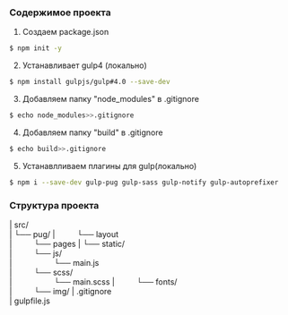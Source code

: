 ### Содержимое проекта
1. Создаем package.json                 
```sh
$ npm init -y
```
2. Устанавливает gulp4 (локально)
```sh 
$ npm install gulpjs/gulp#4.0 --save-dev
```
3. Добавляем папку "node_modules" в .gitignore 
```sh
$ echo node_modules>>.gitignore
```
4. Добавляем папку "build" в .gitignore 
```sh
$ echo build>>.gitignore
```
5. Устанавлливаем плагины для gulp(локально)    
```sh
$ npm i --save-dev gulp-pug gulp-sass gulp-notify gulp-autoprefixer
```





### Структура проекта
| src/    
| └── pug/
|&nbsp;&nbsp;&nbsp;&nbsp;&nbsp;&nbsp;&nbsp;&nbsp;&nbsp;&nbsp;└── layout   
|&nbsp;&nbsp;&nbsp;&nbsp;&nbsp;&nbsp;&nbsp;&nbsp;&nbsp;&nbsp;└── pages 
| └── static/    
|&nbsp;&nbsp;&nbsp;&nbsp;&nbsp;&nbsp;&nbsp;&nbsp;&nbsp;&nbsp;└── js/    
|&nbsp;&nbsp;&nbsp;&nbsp;&nbsp;&nbsp;&nbsp;&nbsp;&nbsp;&nbsp;&nbsp;&nbsp;&nbsp;&nbsp;&nbsp;&nbsp;&nbsp;&nbsp;&nbsp;└── main.js    
|&nbsp;&nbsp;&nbsp;&nbsp;&nbsp;&nbsp;&nbsp;&nbsp;&nbsp;&nbsp;└── scss/      
|&nbsp;&nbsp;&nbsp;&nbsp;&nbsp;&nbsp;&nbsp;&nbsp;&nbsp;&nbsp;&nbsp;&nbsp;&nbsp;&nbsp;&nbsp;&nbsp;&nbsp;&nbsp;&nbsp;└── main.scss
|&nbsp;&nbsp;&nbsp;&nbsp;&nbsp;&nbsp;&nbsp;&nbsp;&nbsp;&nbsp;└── fonts/    
|&nbsp;&nbsp;&nbsp;&nbsp;&nbsp;&nbsp;&nbsp;&nbsp;&nbsp;&nbsp;└── img/
| .gitignore    
| gulpfile.js
